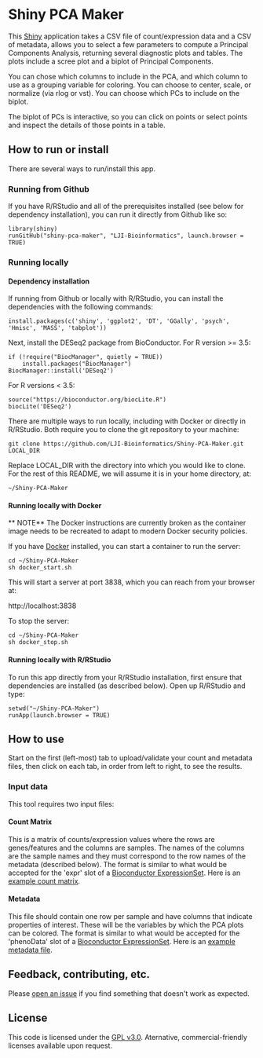 # Shiny PCA Maker

This [Shiny](http://shiny.rstudio.com/) application takes a CSV file of count/expression data and a CSV of metadata, allows you to select a few parameters to compute a Principal Components Analysis, returning several diagnostic plots and tables. The plots include a scree plot and a biplot of Principal Components.

You can chose which columns to include in the PCA, and which column to use as a grouping variable for coloring. You can choose to center, scale, or normalize (via rlog or vst). You can choose which PCs to include on the biplot.

The biplot of PCs is interactive, so you can click on points or select points and inspect the details of those points in a table. 

## How to run or install

There are several ways to run/install this app.

### Running from Github

If you have R/RStudio and all of the prerequisites installed (see below for dependency installation), you can run it directly from Github like so:

```
library(shiny)
runGitHub("shiny-pca-maker", "LJI-Bioinformatics", launch.browser = TRUE)
```

### Running locally

#### Dependency installation

If running from Github or locally with R/RStudio, you can install the dependencies with
the following commands:

```
install.packages(c('shiny', 'ggplot2', 'DT', 'GGally', 'psych', 'Hmisc', 'MASS', 'tabplot'))
```

Next, install the DESeq2 package from BioConductor.  For R version >= 3.5:
```
if (!require("BiocManager", quietly = TRUE))
    install.packages("BiocManager")
BiocManager::install('DESeq2')

```

For R versions < 3.5:
```
source("https://bioconductor.org/biocLite.R")
biocLite('DESeq2')
```

There are multiple ways to run locally, including with Docker or directly in R/RStudio.  Both require you to clone the git repository to your machine:

```
git clone https://github.com/LJI-Bioinformatics/Shiny-PCA-Maker.git LOCAL_DIR
```

Replace LOCAL_DIR with the directory into which you would like to clone.  For the rest of this README, we will assume it is in your home directory, at:

```
~/Shiny-PCA-Maker
```

#### Running locally with Docker

** NOTE** The Docker instructions are currently broken as the container image needs to be recreated
to adapt to modern Docker security policies.

If you have [Docker](https://www.docker.com/) installed, you can start a container to run the server:

```
cd ~/Shiny-PCA-Maker
sh docker_start.sh
```

This will start a server at port 3838, which you can reach from your browser at:

http://localhost:3838


To stop the server:

```
cd ~/Shiny-PCA-Maker
sh docker_stop.sh
```

#### Running locally with R/RStudio

To run this app directly from your R/RStudio installation, first ensure that dependencies are installed (as described below).  Open up R/RStudio and type:

```
setwd("~/Shiny-PCA-Maker")
runApp(launch.browser = TRUE) 
```

## How to use

Start on the first (left-most) tab to upload/validate your count and metadata files, then click on each tab, in order from left to right, to see the results.

### Input data

This tool requires two input files:

#### Count Matrix

This is a matrix of counts/expression values where the rows are genes/features and the columns are samples.  The names of the columns are the sample names and they must correspond to the row names of the metadata (described below).  The format is similar to what would be accepted for the 'expr' slot of a [Bioconductor ExpressionSet](http://www.bioconductor.org/packages/release/bioc/vignettes/Biobase/inst/doc/ExpressionSetIntroduction.pdf).  Here is an [example count matrix](www/GSE81741.counts.tsv).

#### Metadata

This file should contain one row per sample and have columns that indicate properties of interest.  These will be the variables by which the PCA plots can be colored.  The format is similar to what would be accepted for the 'phenoData' slot of a [Bioconductor ExpressionSet](http://www.bioconductor.org/packages/release/bioc/vignettes/Biobase/inst/doc/ExpressionSetIntroduction.pdf).  Here is an [example metadata file](www/GSE81741.metadata.tsv).

## Feedback, contributing, etc.

Please [open an issue](https://github.com/LJI-Bioinformatics/Shiny-PCA-Maker/issues/new) if you find something that doesn't work as expected.

## License

This code is licensed under the [GPL v3.0](https://www.gnu.org/licenses/gpl.html).  Aternative, commercial-friendly licenses available upon request.